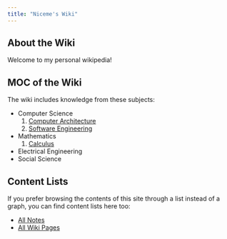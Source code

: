 ```yaml
---
title: "Niceme's Wiki"
---
```


## About the Wiki

Welcome to my personal wikipedia!

## MOC of the Wiki
The wiki includes knowledge from these subjects:
- Computer Science
	1. [Computer Architecture](wikipages/Computer%20Architecture.md)
	2. [Software Engineering](wikipages/Software%20Engineering.md)
- Mathematics
	1. [Calculus](wikipages/Calculus.md)
- Electrical Engineering
- Social Science


## Content Lists
If you prefer browsing the contents of this site through a list instead of a graph, you can find content lists here too:

- [All Notes](/notes)
- [All Wiki Pages](/wikipages)
